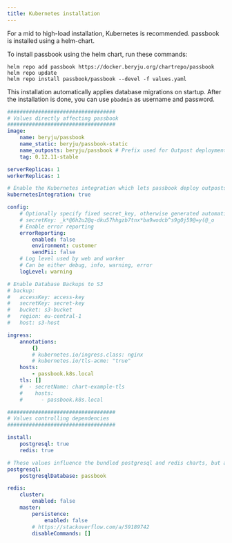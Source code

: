 ```yaml
---
title: Kubernetes installation
---
```


For a mid to high-load installation, Kubernetes is recommended. passbook is installed using a helm-chart.

To install passbook using the helm chart, run these commands:

```
helm repo add passbook https://docker.beryju.org/chartrepo/passbook
helm repo update
helm repo install passbook/passbook --devel -f values.yaml
```

This installation automatically applies database migrations on startup. After the installation is done, you can use `pbadmin` as username and password.

```yaml
###################################
# Values directly affecting passbook
###################################
image:
    name: beryju/passbook
    name_static: beryju/passbook-static
    name_outposts: beryju/passbook # Prefix used for Outpost deployments, Outpost type and version is appended
    tag: 0.12.11-stable

serverReplicas: 1
workerReplicas: 1

# Enable the Kubernetes integration which lets passbook deploy outposts into kubernetes
kubernetesIntegration: true

config:
    # Optionally specify fixed secret_key, otherwise generated automatically
    # secretKey: _k*@6h2u2@q-dku57hhgzb7tnx*ba9wodcb^s9g0j59@=y(@_o
    # Enable error reporting
    errorReporting:
        enabled: false
        environment: customer
        sendPii: false
    # Log level used by web and worker
    # Can be either debug, info, warning, error
    logLevel: warning

# Enable Database Backups to S3
# backup:
#   accessKey: access-key
#   secretKey: secret-key
#   bucket: s3-bucket
#   region: eu-central-1
#   host: s3-host

ingress:
    annotations:
        {}
        # kubernetes.io/ingress.class: nginx
        # kubernetes.io/tls-acme: "true"
    hosts:
        - passbook.k8s.local
    tls: []
    #  - secretName: chart-example-tls
    #    hosts:
    #      - passbook.k8s.local

###################################
# Values controlling dependencies
###################################

install:
    postgresql: true
    redis: true

# These values influence the bundled postgresql and redis charts, but are also used by passbook to connect
postgresql:
    postgresqlDatabase: passbook

redis:
    cluster:
        enabled: false
    master:
        persistence:
            enabled: false
        # https://stackoverflow.com/a/59189742
        disableCommands: []
```
